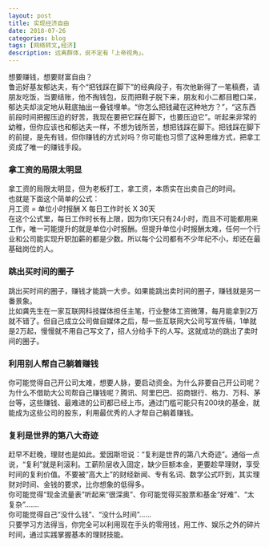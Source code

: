 ```yaml
---
layout: post
title: 实现经济自由
date: 2018-07-26
categories: blog
tags: [网络转文,经济]
description: 远离群体，说不定有「上帝视角」。
---
```

想要赚钱，想要财富自由？  
鲁迅好基友郁达夫，有个“把钱踩在脚下”的经典段子，有次他新得了一笔稿费，请朋友吃饭，当要结账，他不掏钱包，反而把鞋子脱下来，朋友和小二都目瞪口呆，郁达夫却淡定地从鞋底抽出一叠钱埋单。“你怎么把钱藏在这种地方？”，“这东西前段时间把握压迫的好苦，我现在要把它踩在脚下，也要压迫它”。听起来非常的幼稚，但你应该也和郁达夫一样，不想为钱所苦，想把钱踩在脚下。把钱踩在脚下的前提，是先有钱，但你赚钱的方式对吗？你可能也习惯了这种思维方式，把拿工资成了唯一的赚钱手段。
### 拿工资的局限太明显
拿工资的局限太明显，但为老板打工，拿工资，本质实在出卖自己的时间。  
也就是下面这个简单的公式：  
月工资 = 单位小时报酬 X 每日工作时长 X 30天  
在这个公式里，每日工作时长有上限，因为你1天只有24小时，而且不可能都用来工作，唯一可能提升的就是单位小时报酬。但提升单位小时报酬太难，任何一个行业和公司能实现升职加薪的都是少数。所以每个公司都有不少年纪不小，却还在最基础岗位的人。
### 跳出买时间的圈子
跳出买时间的圈子，赚钱才能跳一大步。如果能跳出卖时间的圈子，赚钱就是另一番景象。  
比如龚先生在一家互联网科技媒体担任主笔，行业整体工资微薄，每月能拿到2万就不错了。但自己成立公司做自媒体之后，帮一些互联网大公司写宣传稿，1单就是2万起，慢慢就不用自己写文了，招人分给手下的人写。这就成功的跳出了卖时间的圈子。
### 利用别人帮自己躺着赚钱
你可能觉得自己开公司太难，想要人脉，要启动资金。为什么非要自己开公司呢？为什么不借助大公司帮自己赚钱呢？腾讯、阿里巴巴、招商银行、格力、万科、茅台等，这些赚钱、最难进的公司都已经上市。通过门槛可能只有200块的基金，就能成为这些公司的股东，利用最优秀的人才帮自己躺着赚钱。
### 复利是世界的第八大奇迹
赶早不赶晚，理财也是如此。爱因斯坦说：“复利是世界的第八大奇迹”。通俗一点说，“复利”就是利滚利。工薪阶层收入固定，缺少巨额本金，更要趁早理财，享受时间的复利价值。不要被“高大上”的财经新闻、专有名词、数学公式吓到，其实理财对时间、金钱的要求，比你想象的低得多。  
你可能觉得“现金流量表”听起来“很深奥”、你可能觉得买股票和基金“好难”、“太复杂”.......  
你可能觉得自己“没什么钱”、“没什么时间”......  
只要学习方法得当，你完全可以利用现在手头的零用钱，用工作、娱乐之外的碎片时间，通过实践掌握基本的理财技能。
